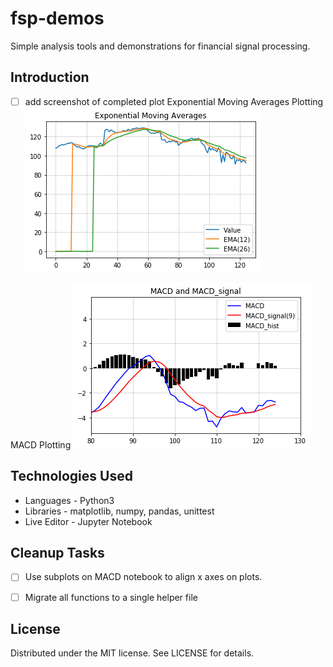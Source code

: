 # fsp-demos
Simple analysis tools and demonstrations for financial signal processing.


## Introduction
- [ ] add screenshot of completed plot
Exponential Moving Averages Plotting
![Image of EMA Plot](ema_example.png)

MACD Plotting
![Image of MACD Plot](macd_example.png)

## Technologies Used
- Languages - Python3
- Libraries - matplotlib, numpy, pandas, unittest
- Live Editor - Jupyter Notebook


## Cleanup Tasks
- [ ] Use subplots on MACD notebook to align x axes on plots.
- [ ] Migrate all functions to a single helper file


## License
Distributed under the MIT license. See LICENSE for details.
